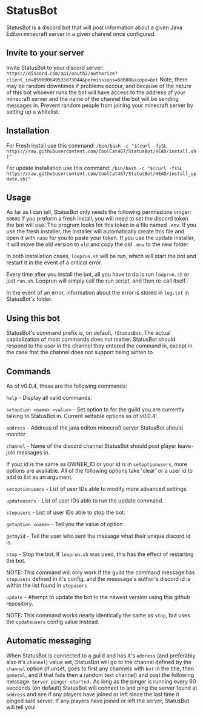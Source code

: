 # StatusBot
StatusBot is a discord bot that will post information about a given Java Editon minecraft server in a given channel once configured.


## Invite to your server
Invite StatusBot to your discord server:
`https://discord.com/api/oauth2/authorize?client_id=859890649535873044&permissions=68608&scope=bot`
Note, there may be random downtimes if problems occour, and because of the nature of
this bot whoever runs the bot will have access to the address of your minecraft server and
the name of the channel the bot will be sending messages in.
Prevent random people from joining your minecraft server by setting up a whitelist.


## Installation
For Fresh install use this command:
`/bin/bash -c "$(curl -fsSL https://raw.githubusercontent.com/CoolCat467/StatusBot/HEAD/install.sh)"`

For update installation use this command:
`/bin/bash -c "$(curl -fsSL https://raw.githubusercontent.com/CoolCat467/StatusBot/HEAD/install_update.sh)"`


## Usage
As far as I can tell, StatusBot only needs the following permissions intiger: `68608`
If you preform a fresh install, you will need to set the discord token the bot will use.
The program looks for this token in a file named `.env`. If you use the fresh installer,
the installer will automatically create this file and open it with `nano` for you to paste
your token. If you use the update installer, it will move the old version to `old` and copy
the old `.env` to the new folder.

In both installation cases, `looprun.sh` will be run, which will start the bot and restart
it in the event of a critical error.

Every time after you install the bot, all you have to do is run `looprun.sh` or just
`run.sh`. Looprun will simply call the run script, and then re-call itself.

In the event of an error, information about the error is stored in `log.txt` in StatusBot's
folder.

## Using this bot
StatusBot's command prefix is, on default, `!StatusBot`. The actual capitalization of
most commands does not matter. StatusBot should respond to the user in the channel
they entered the command in, except in the case that the channel does not support
being writen to.

## Commands
As of v0.0.4, these are the following commands:

`help` - Display all valid commands.

`setoption <name> <value>` - Set option <name> to <value> for the guild you are currently
  talking to StatusBot in. Current settable options as of v0.0.4:
  
   `address` - Address of the java editon minecraft server StatusBot should monitor
   
   `channel` - Name of the discord channel StatusBot should post player leave-join messages in.
  
  If your id is the same as OWNER_ID or your id is in `setoptionusers`, more options are available.
  All of the following options take 'clear' or a user id to add to list as an argument.
  
   `setoptionusers` - List of user IDs able to modify more advanced settings.
   
   `updateusers` - List of user IDs able to run the update command.
   
   `stopusers` - List of user IDs able to stop the bot.

`getoption <name>` - Tell you the value of option <name>.

`getmyid` - Tell the user who sent the message what their unique discord id is.

`stop` - Stop the bot. If `looprun.sh` was used, this has the effect of restarting the bot.
  
  NOTE: This command will only work if the guild the command message has `stopusers` defined
  in it's config, and the messsage's author's discord id is within the list found in `stopusers`

`update` - Attempt to update the bot to the newest version using this github repository.
  
  NOTE: This command works nearly identically the same as `stop`, but uses the `updateusers`
  config value instead.

## Automatic messaging
When StatusBot is connected to a guild and has it's `address` (and preferably also it's `channel`)
value set, StatusBot will go to the channel defined by the `channel` option (if unset, goes to first
any channels with `bot` in the title, then `general`, and if that fails then a random text channel)
and post the following message: `Server pinger started.` As long as the pinger is running every 60
secconds (on default) StatusBot will connect to and ping the server found at `address` and see if
any players have joined or left since the last time it pinged said server. If any players have
joined or left the server, StatusBot will tell you!
